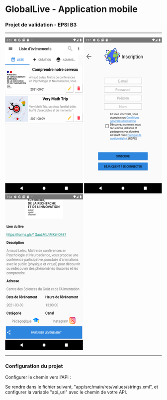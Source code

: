 # GlobalLive - Application mobile

### Projet de validation - EPSI B3

-------------

<div>
<img src="https://github.com/thdal/PTE_APPLICATION_MOBILE/blob/master/AppMobile1.png" width="250" height="500">
<img src="https://github.com/thdal/PTE_APPLICATION_MOBILE/blob/master/AppMobile2.png" width="250" height="500">
<img src="https://github.com/thdal/PTE_APPLICATION_MOBILE/blob/master/AppMobile3.png" width="250" height="500">
</div>

-------------

### Configuration du projet

Configurer le chemin vers l'API :

Se rendre dans le fichier suivant, "app/src/main/res/values/strings.xml", et configurer la variable "api_url" avec le chemin de votre API.

